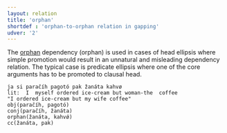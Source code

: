 ```yaml
---
layout: relation
title: 'orphan'
shortdef : 'orphan-to-orphan relation in gapping'
udver: '2'
---
```


The [orphan]() dependency (orphan) is used in cases of head ellipsis where simple promotion would result in an unnatural and misleading dependency relation. The typical case is predicate ellipsis where one of the core arguments has to be promoted to clausal head.


~~~ sdparse
ja si paračíh pagotó pak žanáta kahvø 
lit:  I  myself ordered ice-cream but woman-the  coffee
"I ordered ice-cream but my wife coffee" 
obj(paračíh, pagotó)
conj(paračíh, žanáta)
orphan(žanáta, kahvǿ)      
cc(žanáta, pak)
~~~
<!-- Interlanguage links updated Po 6. listopadu 2023, 21:43:22 CET -->
